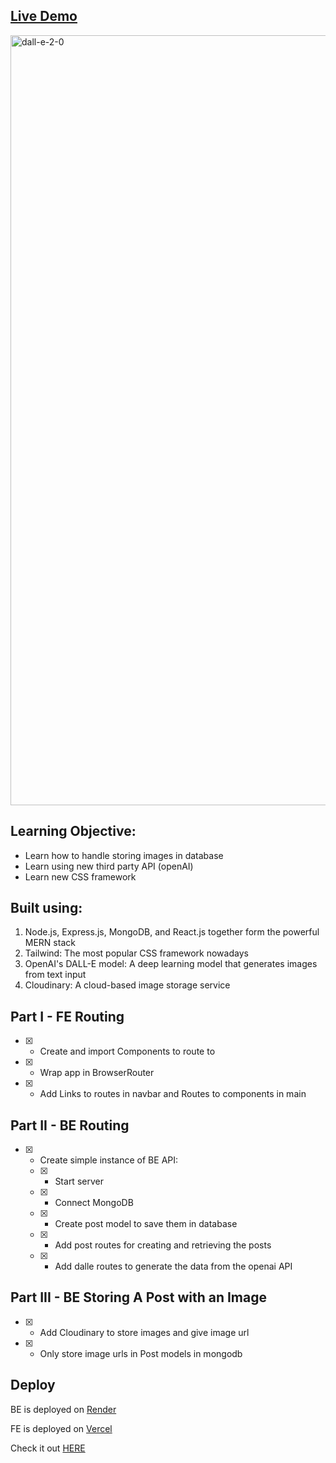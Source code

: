 ## [Live Demo](https://dall-e-2-0-silk.vercel.app/)


<img width="1232" alt="dall-e-2-0" src="https://user-images.githubusercontent.com/81769855/227663086-a1cc7853-8eaf-4c2b-a2bc-de731ab77a8e.png">


## Learning Objective:

- Learn how to handle storing images in database
- Learn using new third party API (openAI)
- Learn new CSS framework

## Built using:

1. Node.js, Express.js, MongoDB, and React.js together form the powerful MERN stack
2. Tailwind: The most popular CSS framework nowadays
3. OpenAI's DALL-E model: A deep learning model that generates images from text input
4. Cloudinary: A cloud-based image storage service


## Part I - FE Routing

- [x] - Create and import Components to route to
- [x] - Wrap app in BrowserRouter
- [x] - Add Links to routes in navbar and Routes to components in main

## Part II - BE Routing

- [x] - Create simple instance of BE API: 
  - [x] - Start server
  - [x] - Connect MongoDB
  - [x] - Create post model to save them in database
  - [x] - Add post routes for creating and retrieving the posts
  - [x] - Add dalle routes to generate the data from the openai API 

## Part III - BE Storing A Post with an Image
- [x] - Add Cloudinary to store images and give image url
- [x] - Only store image urls in Post models in mongodb

## Deploy 

BE is deployed on [Render](https://render.com/)

FE is deployed on [Vercel](https://vercel.com/)

Check it out [HERE](https://dall-e-2-0-silk.vercel.app/)
